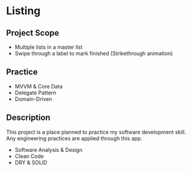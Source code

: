 # Listing

## Project Scope

* Multiple lists in a master list
* Swipe through a label to mark finished (Strikethrough animation)


## Practice
* MVVM & Core Data
* Delegate Pattern
* Domain-Driven

## Description
This project is a place planned to practice my software development skill. Any engineering practices are applied through this app.

- Software Analysis & Design
- Clean Code
- DRY & SOLID



